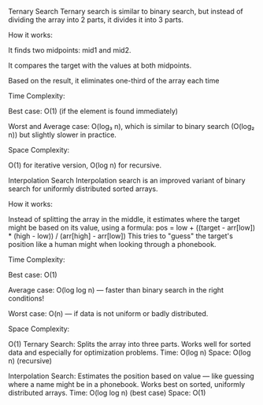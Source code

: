  Ternary Search
Ternary search is similar to binary search, but instead of dividing the array into 2 parts, it divides it into 3 parts.

How it works:

It finds two midpoints: mid1 and mid2.

It compares the target with the values at both midpoints.

Based on the result, it eliminates one-third of the array each time

Time Complexity:

Best case: O(1) (if the element is found immediately)

Worst and Average case: O(log₃ n), which is similar to binary search (O(log₂ n)) but slightly slower in practice.

Space Complexity:

O(1) for iterative version, O(log n) for recursive.

 Interpolation Search
Interpolation search is an improved variant of binary search for uniformly distributed sorted arrays.

How it works:

Instead of splitting the array in the middle, it estimates where the target might be based on its value, using a formula:
pos = low + ((target - arr[low]) * (high - low)) / (arr[high] - arr[low])
This tries to "guess" the target's position like a human might when looking through a phonebook.

Time Complexity:

Best case: O(1)

Average case: O(log log n) — faster than binary search in the right conditions!

Worst case: O(n) — if data is not uniform or badly distributed.

Space Complexity:

O(1)
Ternary Search:
Splits the array into three parts. Works well for sorted data and especially for optimization problems.
 Time: O(log n)
 Space: O(log n) (recursive)

Interpolation Search:
Estimates the position based on value — like guessing where a name might be in a phonebook.
Works best on sorted, uniformly distributed arrays.
 Time: O(log log n) (best case)
Space: O(1)


